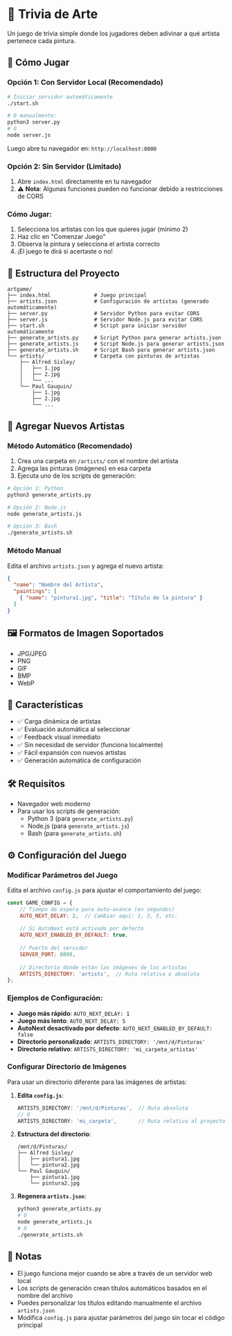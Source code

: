 # 🎨 Trivia de Arte

Un juego de trivia simple donde los jugadores deben adivinar a qué artista pertenece cada pintura.

## 🚀 Cómo Jugar

### Opción 1: Con Servidor Local (Recomendado)
```bash
# Iniciar servidor automáticamente
./start.sh

# O manualmente:
python3 server.py
# O
node server.js
```

Luego abre tu navegador en: `http://localhost:8000`

### Opción 2: Sin Servidor (Limitado)
1. Abre `index.html` directamente en tu navegador
2. ⚠️ **Nota**: Algunas funciones pueden no funcionar debido a restricciones de CORS

### Cómo Jugar:
1. Selecciona los artistas con los que quieres jugar (mínimo 2)
2. Haz clic en "Comenzar Juego"
3. Observa la pintura y selecciona el artista correcto
4. ¡El juego te dirá si acertaste o no!

## 📁 Estructura del Proyecto

```
artgame/
├── index.html              # Juego principal
├── artists.json            # Configuración de artistas (generado automáticamente)
├── server.py               # Servidor Python para evitar CORS
├── server.js               # Servidor Node.js para evitar CORS
├── start.sh                # Script para iniciar servidor automáticamente
├── generate_artists.py     # Script Python para generar artists.json
├── generate_artists.js     # Script Node.js para generar artists.json
├── generate_artists.sh     # Script Bash para generar artists.json
└── artists/                # Carpeta con pinturas de artistas
    ├── Alfred Sisley/
    │   ├── 1.jpg
    │   ├── 2.jpg
    │   └── ...
    └── Paul Gauguin/
        ├── 1.jpg
        ├── 2.jpg
        └── ...
```

## 🔧 Agregar Nuevos Artistas

### Método Automático (Recomendado)

1. Crea una carpeta en `/artists/` con el nombre del artista
2. Agrega las pinturas (imágenes) en esa carpeta
3. Ejecuta uno de los scripts de generación:

```bash
# Opción 1: Python
python3 generate_artists.py

# Opción 2: Node.js
node generate_artists.js

# Opción 3: Bash
./generate_artists.sh
```

### Método Manual

Edita el archivo `artists.json` y agrega el nuevo artista:

```json
{
  "name": "Nombre del Artista",
  "paintings": [
    { "name": "pintura1.jpg", "title": "Título de la pintura" }
  ]
}
```

## 🖼️ Formatos de Imagen Soportados

- JPG/JPEG
- PNG
- GIF
- BMP
- WebP

## 🎯 Características

- ✅ Carga dinámica de artistas
- ✅ Evaluación automática al seleccionar
- ✅ Feedback visual inmediato
- ✅ Sin necesidad de servidor (funciona localmente)
- ✅ Fácil expansión con nuevos artistas
- ✅ Generación automática de configuración

## 🛠️ Requisitos

- Navegador web moderno
- Para usar los scripts de generación:
  - Python 3 (para `generate_artists.py`)
  - Node.js (para `generate_artists.js`)
  - Bash (para `generate_artists.sh`)

## ⚙️ Configuración del Juego

### Modificar Parámetros del Juego

Edita el archivo `config.js` para ajustar el comportamiento del juego:

```javascript
const GAME_CONFIG = {
    // Tiempo de espera para auto-avance (en segundos)
    AUTO_NEXT_DELAY: 2,  // Cambiar aquí: 1, 3, 5, etc.
    
    // Si AutoNext está activado por defecto
    AUTO_NEXT_ENABLED_BY_DEFAULT: true,
    
    // Puerto del servidor
    SERVER_PORT: 8099,
    
    // Directorio donde están las imágenes de los artistas
    ARTISTS_DIRECTORY: 'artists',  // Ruta relativa o absoluta
};
```

### Ejemplos de Configuración:

- **Juego más rápido**: `AUTO_NEXT_DELAY: 1`
- **Juego más lento**: `AUTO_NEXT_DELAY: 5`
- **AutoNext desactivado por defecto**: `AUTO_NEXT_ENABLED_BY_DEFAULT: false`
- **Directorio personalizado**: `ARTISTS_DIRECTORY: '/mnt/d/Pinturas'`
- **Directorio relativo**: `ARTISTS_DIRECTORY: 'mi_carpeta_artistas'`

### Configurar Directorio de Imágenes

Para usar un directorio diferente para las imágenes de artistas:

1. **Edita `config.js`**:
   ```javascript
   ARTISTS_DIRECTORY: '/mnt/d/Pinturas',  // Ruta absoluta
   // O
   ARTISTS_DIRECTORY: 'mi_carpeta',       // Ruta relativa al proyecto
   ```

2. **Estructura del directorio**:
   ```
   /mnt/d/Pinturas/
   ├── Alfred Sisley/
   │   ├── pintura1.jpg
   │   └── pintura2.jpg
   └── Paul Gauguin/
       ├── pintura1.jpg
       └── pintura2.jpg
   ```

3. **Regenera `artists.json`**:
   ```bash
   python3 generate_artists.py
   # O
   node generate_artists.js
   # O
   ./generate_artists.sh
   ```

## 📝 Notas

- El juego funciona mejor cuando se abre a través de un servidor web local
- Los scripts de generación crean títulos automáticos basados en el nombre del archivo
- Puedes personalizar los títulos editando manualmente el archivo `artists.json`
- Modifica `config.js` para ajustar parámetros del juego sin tocar el código principal
